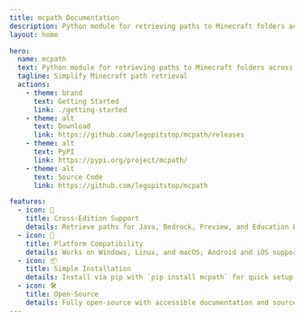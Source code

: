 ```yaml
---
title: mcpath Documentation
description: Python module for retrieving paths to Minecraft folders across editions.
layout: home

hero:
  name: mcpath
  text: Python module for retrieving paths to Minecraft folders across editions.
  tagline: Simplify Minecraft path retrieval
  actions:
    - theme: brand
      text: Getting Started
      link: ./getting-started
    - theme: alt
      text: Download
      link: https://github.com/legopitstop/mcpath/releases
    - theme: alt
      text: PyPI
      link: https://pypi.org/project/mcpath/
    - theme: alt
      text: Source Code
      link: https://github.com/legopitstop/mcpath

features:
  - icon: 🧭
    title: Cross-Edition Support
    details: Retrieve paths for Java, Bedrock, Preview, and Education Editions.
  - icon: 🧱
    title: Platform Compatibility
    details: Works on Windows, Linux, and macOS; Android and iOS support varies.
  - icon: 📦
    title: Simple Installation
    details: Install via pip with `pip install mcpath` for quick setup.
  - icon: 🛠️
    title: Open-Source
    details: Fully open-source with accessible documentation and source code.
---
```

